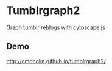 # Tumblrgraph2

Graph tumblr reblogs with cytoscape.js


## Demo


http://cmdcolin.github.io/tumblrgraph2/
